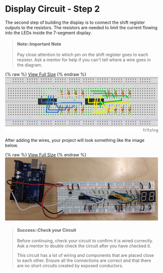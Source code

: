 # Display Circuit - Step 2

The second step of building the display is to connect the shift register outputs to the resistors. The resistors are needed to limit the current flowing into the LEDs inside the 7-segment display.

> #### Note::Important Note
>
> Pay close attention to which pin on the shift register goes to each resistor. Ask a mentor for help if you can't tell where a wire goes in the diagram.

{% raw %}
<a href="/assets/display-circuit/breadboard_step2.png" target="_blank">View Full Size</a>
{% endraw %}
![](/assets/display-circuit/breadboard_step2.png)

After adding the wires, your project will look something like the image below.

{% raw %}
<a href="/assets/display-circuit/prototype_step2.jpg" target="_blank">View Full Size</a>
{% endraw %}
![](/assets/display-circuit/prototype_step2.jpg)

> #### Success::Check your Circuit
>
> Before continuing, check your circuit to confirm it is wired correctly. Ask a mentor to double check the circuit after you have checked it.
>
> This circuit has a lot of wiring and components that are placed close to each other. Ensure all the connections are correct and that there are no short circuits created by exposed conductors.